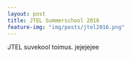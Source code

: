 ```yaml
---
layout: post
title: JTEL Summerschool 2016
feature-img: "img/posts/jtel2016.png"
---
```




JTEL suvekool toimus. jejejejee
